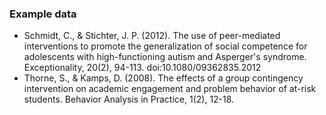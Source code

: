 ### Example data

* Schmidt, C., & Stichter, J. P. (2012). The use of peer-mediated interventions to promote the generalization of social competence for adolescents with high-functioning autism and Asperger's syndrome. Exceptionality, 20(2), 94-113. doi:10.1080/09362835.2012
* Thorne, S., & Kamps, D. (2008). The effects of a group contingency intervention on academic engagement and problem behavior of at-risk students. Behavior Analysis in Practice, 1(2), 12-18.
